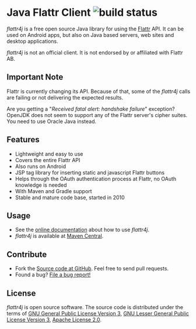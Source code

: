 # Java Flattr Client ![build status](https://shredzone.org/badge/flattr4j.svg)

_flattr4j_ is a free open source Java library for using the [Flattr](https://flattr.com) API. It can be used on Android apps, but also on Java based servers, web sites and desktop applications.

_flattr4j_ is not an official client. It is not endorsed by or affiliated with Flattr AB.

## Important Note

Flattr is currently changing its API. Because of that, some of the _flattr4j_ calls are failing or not delivering the expected results.

Are you getting a "_Received fatal alert: handshake failure_" exception? OpenJDK does not seem to support any of the Flattr server's cipher suites. You need to use Oracle Java instead.

## Features

* Lightweight and easy to use
* Covers the entire Flattr API
* Also runs on Android
* JSP tag library for inserting static and javascript Flattr buttons
* Helps through the OAuth authentication process at Flattr, no OAuth knowledge is needed
* With Maven and Gradle support
* Stable and mature code base, started in 2010

## Usage

* See the [online documentation](https://shredzone.org/maven/flattr4j/) about how to use _flattr4j_.
* _flattr4j_ is available at [Maven Central](http://search.maven.org/#search|ga|1|g%3A%22org.shredzone.flattr4j%22).

## Contribute

* Fork the [Source code at GitHub](https://github.com/shred/flattr4j). Feel free to send pull requests.
* Found a bug? [File a bug report!](https://github.com/shred/flattr4j/issues)

## License

_flattr4j_ is open source software. The source code is distributed under the terms of [GNU General Public License Version 3](http://www.gnu.org/licenses/gpl-3.0.html), [GNU Lesser General Public License Version 3](http://www.gnu.org/licenses/lgpl-3.0.html), [Apache License 2.0](http://www.apache.org/licenses/LICENSE-2.0).
